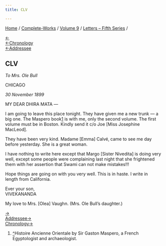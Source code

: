 ```yaml
---
title: CLV

---
```

<div>

[Home](../../../index.htm) / [Complete-Works](../../complete_works.htm)
/ [Volume 9](../volume_9_contents.htm) / [Letters – Fifth
Series](letters_fifth_series_contents.htm) /

[←](154_christina.htm)  
[←Chronology](../../volume_7/epistles_third_series/46_mother.htm)  
[←Addressee](../../volume_8/epistles_fourth_series/147_mrs_bull.htm)

## CLV

*To Mrs. Ole Bull*

CHICAGO

*30 November 1899*

MY DEAR DHIRA MATA —

I am going to leave this place tonight. They have given me a new trunk —
a big one. The Maspero book[1](#fn1) is with me, only the second volume.
The first volume must be in Boston. Kindly send it c/o Joe \[Miss
Josephine MacLeod\].

They have been very kind. Madame \[Emma\] Calvé‚ came to see me day
before yesterday. She is a great woman.

I have nothing to write here except that Margo \[Sister Nivedita\] is
doing very well, except some people were complaining last night that she
frightened them with her assertion that Swami can not make mistakes!!!

Hope things are going on with you very well. This is in haste. I write
in length from California.

Ever your son,  
VIVEKANANDA

My love to Mrs. \[Olea\] Vaughn. (Mrs. Ole Bull’s daughter.)

[→](156_mother.htm)  
[Addressee→](../../volume_6/epistles_second_series/150_mrs_bull.htm)  
[Chronology→](156_mother.htm)

</div>

1.  [^](#fn1_1)Histoire Ancienne Orientale by Sir Gaston Maspero, a
    French Egyptologist and archaeologist.
